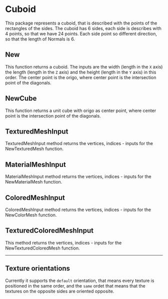 # Cuboid

This package represents a cuboid, that is described with the points of the rectangles of the sides. The cuboid has 6 sides, each side is describes with 4 points, so that we have 24 points. Each side point so different direction, so that the length of Normals is 6.

## New

This function returns a cuboid. The inputs are the width (length in the `X` axis) the length (length in the `Z` axis) and the height (length in the `Y` axis) in this order. The center point is the origo, where center point is the intersection point of the diagonals.

## NewCube

This function returns a unit cube with origo as center point, where center point is the intersection point of the diagonals.

## TexturedMeshInput

TexturedMeshInput method returns the vertices, indices - inputs for the NewTexturedMesh function.

## MaterialMeshInput

MaterialMeshInput method returns the vertices, indices - inputs for the NewMaterialMesh function.

## ColoredMeshInput

ColoredMeshInput method returns the vertices, indices - inputs for the NewColorMesh function.

## TexturedColoredMeshInput

This method returns the vertices, indices - inputs for the NewTexturedColoredMesh function.

---

## Texture orientations

Currently it supports the `default` orientation, that means every texture is positioned in the same order, and the `same` ordet that means that the textures on the opposite sides are oriented opposite.
